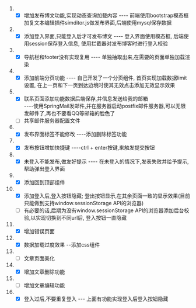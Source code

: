 1. - [x] 增加发布博文功能,实现动态查询加载内容  ---- 前端使用bootstrap模态框加复文本编辑插件simditor.js做发布界面,后端使用mysql保存数据
1. - [x] 添加登入界面,只能登入后才可发布博文 ---- 登入界面使用模态框, 后端使用session保存登入信息, 使用拦截器对发布博客时进行登入校验
1. - [x] 导航栏和footer没有实现复用 ---- 单独抽取出来,在需要的页面单独加载渲染
1. - [x] 添加前端分页功能  ---- 自己开发了一个分页组件, 首页实现加载数据limit设置, 在上一页和下一页到达边境时使其无效点击添加无效显示效果 
1. - [x] 联系页面添加功能数据后端保存,并信息发送给我的邮箱   
				----使用SpringMail发邮件,并在服务器启动postfix邮件服务器,可以无限发邮件了,再也不要看QQ等邮箱的脸色了
	- [ ] 共享邮件服务器配置文件
1. - [x] 发布界面标签不能修改 ----添加删除标签功能
1. - [x] 发布按钮增加快捷键 ----ctrl + enter按键,来触发提交按钮
1. - [x] 未登入不能发布,做友好提示  ---- 在未登入的情况下,发表失败并给予提示, 帮助弹出登入界面
1. - [x] 添加回到顶部组件
1. - [x] 添加登入后,登入按钮隐藏; 登出按钮显示,在其余页面一致的显示效果(目前只能做到支持window.sessionStorage API的浏览器)
	- [ ] 有必要的话,后期为没有window.sessionStorage API的浏览器添加后台校验,以实现切换到不同url后, 登入按钮一直隐藏
1. - [x] 增加错误页面
1. - [x] 数据加载过度效果 --添加css组件
1. - [ ] 文章页面美化
1. - [x] 增加文章删除功能
1. - [ ] 增加文章编辑功能
1. - [x] 登入过后,不要重复登入 --- 上面有功能实现登入后登入按钮隐藏
